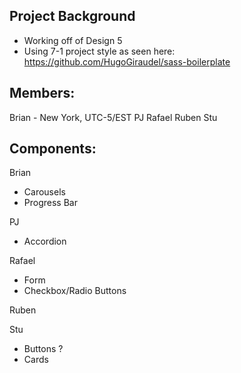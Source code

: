 ## Project Background

- Working off of Design 5 
- Using 7-1 project style as seen here: 
https://github.com/HugoGiraudel/sass-boilerplate

## Members: 
Brian - New York, UTC-5/EST
PJ
Rafael
Ruben 
Stu

## Components: 

Brian
- Carousels
- Progress Bar

PJ
- Accordion

Rafael 
- Form
- Checkbox/Radio Buttons

Ruben

Stu
- Buttons ?
- Cards
